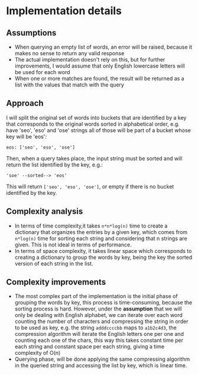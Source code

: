 # Implementation details

## Assumptions
- When querying an empty list of words, an error will be raised, because it makes no sense to return any valid response
- The actual implementation doesn't rely on this, but for further improvements, I would assume that only English lowercase letters will be used for each word
- When one or more matches are found, the result will be returned as a list with the values that match with the query

## Approach
I will split the original set of words into buckets that are identified by a key that corresponds to the original words 
sorted in alphabetical order, e.g. have 'seo', 'eso' and 'ose' strings all of those will be part of a bucket whose key 
will be 'eos':
```
eos: ['seo', 'eso', 'ose']
```
Then, when a query takes place, the input string must be sorted and will return the list identified by the key, e.g.:

```
'soe' --sorted--> 'eos'
```
This will return `['seo', 'eso', 'ose']`, or empty if there is no bucket identified by the key.

## Complexity analysis
- In terms of time complexity,it takes `n*n*log(n)` time to create a dictionary that organizes the entries by a given key, 
which comes from `n*log(n)` time for sorting each string and considering that n strings are given. This is not ideal in terms of
performance.
- In terms of space complexity, it takes linear space which corresponds to creating a dictionary to group the words by key, being
the key the sorted version of each string in the list.

## Complexity improvements
- The most complex part of the implementation is the initial phase of grouping the words by key, this process is time-consuming,
because the sorting process is hard. However, under the **assumption** that we will only be dealing with English alphabet,
we can iterate over each word counting the number of characters and compressing the string in order to be used as key, e.g.
the string `adddccccbb` maps to `a1b2c4d3`, the compression algorithm will iterate the English letters one per one and counting
each one of the chars, this way this takes constant time per each string and constant space per each string, giving a time complexity of O(n)
- Querying phase, will be done applying the same compressing algorithm in the queried string and accessing the list by key, which is linear time.
